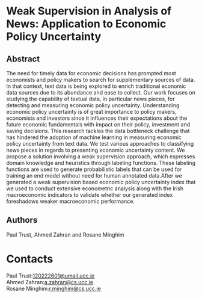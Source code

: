 <h1> Weak Supervision in Analysis of News: Application to Economic Policy Uncertainty</h1>
<h2>Abstract</h1>
The need for timely data for economic decisions has prompted  most economists and policy makers to search for supplementary sources of data. In that context, text data is being explored to enrich traditional economic data sources due to its abundance and ease to collect. Our work  focuses on studying the capability of textual data, in particular news pieces, for detecting and measuring economic policy uncertainty. Understanding economic policy uncertainty is of great importance to policy makers, economists and investors since it influences  their expectations about the future economic fundamentals with impact on their policy, investment and saving decisions. This research tackles the data bottleneck challenge that has hindered the adoption of machine learning in measuring economic policy uncertainty from text data. We test various approaches to classifying news pieces in regards to presenting economic uncertainty content. We propose a solution involving a weak supervision approach, which expresses domain knowledge and heuristics through labeling functions. These labeling functions are used to generate probabilistic labels that can be used for training an end model without need for human annotated data.After we generated a weak supervision based economic policy uncertainty index that we used to conduct extensive econometric analysis along with the Irish macroeconomic indicators to validate whether our generated index foreshadows weaker macroeconomic performance.
<h2>Authors</h2>
Paul Trust, Ahmed Zahran and Rosane Minghim

# Contacts
Paul Trust:120222601@umail.ucc.ie </br>
Ahmed Zahran:a.zahran@cs.ucc.ie </br>
Rosane Minghim:r.minghim@cs.ucc.ie </br>

